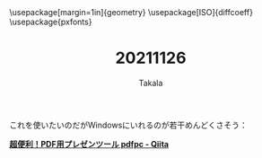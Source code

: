 ﻿---
title: 20211126
yesterday: 20211125
tomorrow: 20211127
days: 700
author: Takala
header-includes:
  - \usepackage[margin=1in]{geometry}
  - \usepackage[ISO]{diffcoeff}
  - \usepackage{pxfonts}
---


これを使いたいのだがWindowsにいれるのが若干めんどくさそう：


**[超便利！PDF用プレゼンツール pdfpc - Qiita](https://qiita.com/fukino/items/9d4217eb13f07e37a0bc)**


